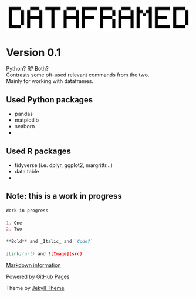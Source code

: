![Logo](https://raw.githubusercontent.com/DNAbased/DataFramed/master/images/dfed_10.png)

# Version 0.1

Python? R? Both?<br>
Contrasts some oft-used relevant commands from the two.<br>
Mainly for working with dataframes.

## Used Python packages
- pandas
- matplotlib
- seaborn
- 

## Used R packages
- tidyverse (i.e. dplyr, ggplot2, margrittr...)
- data.table
- 

## Note: this is a work in progress

```markdown
Work in progress

1. One
2. Two

**Bold** and _Italic_ and `Code?`

[Link](url) and ![Image](src)
```

[Markdown information](https://guides.github.com/features/mastering-markdown/)

Powered by [GitHub Pages](https://help.github.com/categories/github-pages-basics/)

Theme by [Jekyll Theme](https://jekyllrb.com/)

[comment]: # (Comment test)
